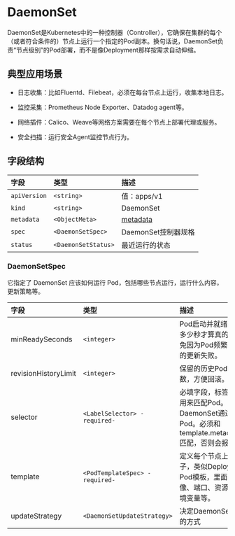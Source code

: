 # DaemonSet

DaemonSet是Kubernetes中的一种控制器（Controller），它确保在集群的每个（或者符合条件的）节点上运行一个指定的Pod副本。换句话说，DaemonSet负责“节点级别”的Pod部署，而不是像Deployment那样按需求自动伸缩。

## 典型应用场景

- 日志收集：比如Fluentd、Filebeat，必须在每台节点上运行，收集本地日志。

- 监控采集：Prometheus Node Exporter、Datadog agent等。

- 网络插件：Calico、Weave等网络方案需要在每个节点上部署代理或服务。

- 安全扫描：运行安全Agent监控节点行为。

## 字段结构

|字段      |类型         |描述       |
|:---------|:-----------|:----------|
|`apiVersion`|`<string>`|值：apps/v1|
|`kind`|`<string>`|DaemonSet|
|`metadata`|`<ObjectMeta>`|[metadata](/kubernetes/explain/Pod.md#metadata)|
|`spec`|`<DaemonSetSpec>`|DaemonSet控制器规格|
|`status`|`<DaemonSetStatus>`|最近运行的状态|

### DaemonSetSpec

它指定了 DaemonSet 应该如何运行 Pod，包括哪些节点运行，运行什么内容，更新策略等。

|字段             |类型  |描述 |
|:----------------|:----|:----|
|minReadySeconds|`<integer>`|Pod启动并就绪后，等待多少秒才算真的可用，避免因为Pod频繁重启导致的更新失败。|
|revisionHistoryLimit|`<integer>`|保留的历史Pod模板版本数，方便回滚。|
|selector|`<LabelSelector> -required-`|必填字段，标签选择器，用来匹配Pod。DaemonSet通过它管理Pod。必须和template.metadata.labels匹配，否则会报错。|
|template|`<PodTemplateSpec> -required-`|定义每个节点上Pod的样子，类似Deployment的Pod模板，里面写容器镜像、端口、资源限制、环境变量等。|
|updateStrategy|`<DaemonSetUpdateStrategy>`|决定DaemonSet更新Pod的方式|
